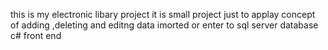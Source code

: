 this is my electronic libary project it is small project just to applay concept of adding ,deleting and editng data imorted or enter to sql server database 
c# front end  
